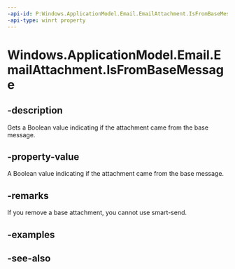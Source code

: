 ----api-id: P:Windows.ApplicationModel.Email.EmailAttachment.IsFromBaseMessage
-api-type: winrt property
---<!-- Property syntaxpublic bool IsFromBaseMessage { get; }--># Windows.ApplicationModel.Email.EmailAttachment.IsFromBaseMessage## -descriptionGets a Boolean value indicating if the attachment came from the base message.## -property-valueA Boolean value indicating if the attachment came from the base message.## -remarksIf you remove a base attachment, you cannot use smart-send.## -examples## -see-also